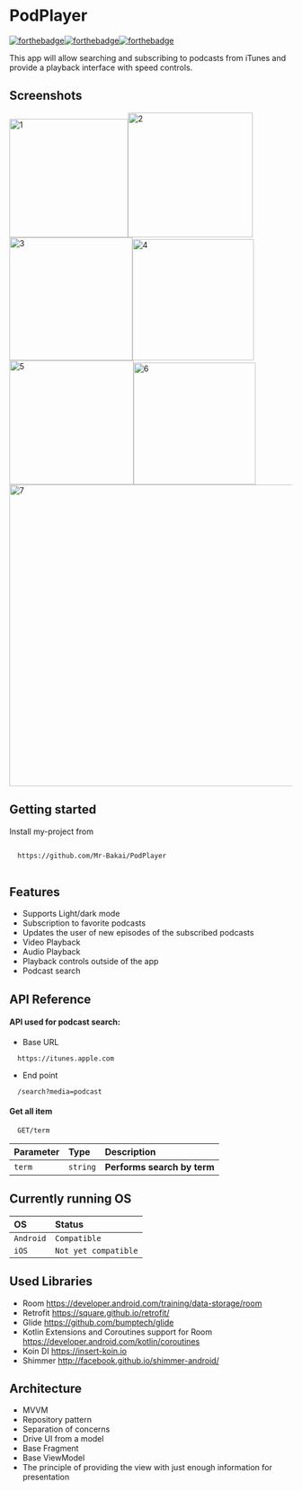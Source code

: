 
# PodPlayer
[![forthebadge](https://forthebadge.com/images/badges/built-with-love.svg)](https://forthebadge.com)[![forthebadge](https://forthebadge.com/images/badges/built-for-android.svg)](https://forthebadge.com)[![forthebadge](https://forthebadge.com/images/badges/powered-by-coffee.svg)](https://forthebadge.com)

This app will allow searching and subscribing to podcasts from iTunes and provide a playback interface with speed controls.


## Screenshots

<img width="211" alt="1" src="https://user-images.githubusercontent.com/70475447/127272363-ad788823-d7ff-4445-86d9-9689b07c6e35.png"><img width="222" alt="2" src="https://user-images.githubusercontent.com/70475447/127272851-d2fc8926-1c90-463a-bfa7-e4aabf0ca0f8.png"><img width="219" alt="3" src="https://user-images.githubusercontent.com/70475447/127272845-bafadb60-bcd0-458a-9780-adb43f0592bf.png"><img width="216" alt="4" src="https://user-images.githubusercontent.com/70475447/127272831-027bad81-a7b6-41b6-b87a-a15cb0cb942a.png"><img width="221" alt="5" src="https://user-images.githubusercontent.com/70475447/127272836-a0324073-7d73-459e-a1a8-b04c30618167.png"><img width="217" alt="6" src="https://user-images.githubusercontent.com/70475447/127272849-8b4e9ad3-a8a5-4820-bfd8-123de088422f.png"><img width="537" alt="7" src="https://user-images.githubusercontent.com/70475447/127273587-758856a6-d9ce-414b-9ba3-a14b4039ce60.png">

## Getting started

Install my-project from

```bash

  https://github.com/Mr-Bakai/PodPlayer
  

```


## Features

- Supports Light/dark mode
- Subscription  to favorite podcasts
- Updates the user of new episodes of the subscribed podcasts
- Video Playback
- Audio Playback
- Playback controls outside of the app
- Podcast search 
    


## API Reference

#### API used for podcast search:

- Base URL 
```http
  https://itunes.apple.com
```
- End point
```http
  /search?media=podcast
```


#### Get all item

```http
  GET/term
```

| Parameter | Type     | Description                |
| :-------- | :------- | :------------------------- |
| `term`    | `string` | **Performs search by term**|


## Currently running OS

| OS        | Status               |
| :-------- | :-------             |
| `Android` | `Compatible`         |
| `iOS`     | `Not yet compatible` |


  
  ## Used Libraries 

- Room https://developer.android.com/training/data-storage/room
- Retrofit https://square.github.io/retrofit/
- Glide https://github.com/bumptech/glide
- Kotlin Extensions and Coroutines support for Room https://developer.android.com/kotlin/coroutines
- Koin DI  https://insert-koin.io
- Shimmer http://facebook.github.io/shimmer-android/



## Architecture 

- MVVM
- Repository pattern 
- Separation of concerns
- Drive UI from a model
- Base Fragment
- Base ViewModel
- The principle of providing the view with just enough information for presentation

